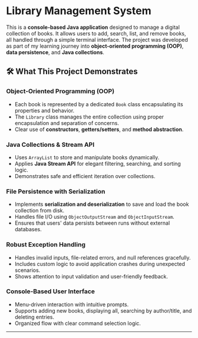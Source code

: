 #  Library Management System

This is a **console-based Java application** designed to manage a digital collection of books. It allows users to add, search, list, and remove books, all handled through a simple terminal interface. The project was developed as part of my learning journey into **object-oriented programming (OOP)**, **data persistence**, and **Java collections**.

## 🛠 What This Project Demonstrates

### Object-Oriented Programming (OOP)
- Each book is represented by a dedicated `Book` class encapsulating its properties and behavior.
- The `Library` class manages the entire collection using proper encapsulation and separation of concerns.
- Clear use of **constructors**, **getters/setters**, and **method abstraction**.

### Java Collections & Stream API
- Uses `ArrayList` to store and manipulate books dynamically.
- Applies **Java Stream API** for elegant filtering, searching, and sorting logic.
- Demonstrates safe and efficient iteration over collections.

### File Persistence with Serialization
- Implements **serialization and deserialization** to save and load the book collection from disk.
- Handles file I/O using `ObjectOutputStream` and `ObjectInputStream`.
- Ensures that users' data persists between runs without external databases.

### Robust Exception Handling
- Handles invalid inputs, file-related errors, and null references gracefully.
- Includes custom logic to avoid application crashes during unexpected scenarios.
- Shows attention to input validation and user-friendly feedback.

### Console-Based User Interface
- Menu-driven interaction with intuitive prompts.
- Supports adding new books, displaying all, searching by author/title, and deleting entries.
- Organized flow with clear command selection logic.

---


